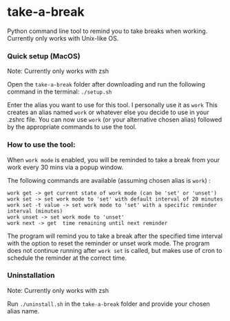 # take-a-break

Python command line tool to remind you to take breaks when working. Currently only works with Unix-like OS.

### Quick setup (MacOS)

Note: Currently only works with zsh

Open the `take-a-break` folder after downloading and run the following command in the terminal: `./setup.sh`

Enter the alias you want to use for this tool. I personally use it as `work`
This creates an alias named `work` or whatever else you decide to use in your .zshrc file. You can now use `work` (or your alternative chosen alias) followed by the appropriate commands to use the tool.

### How to use the tool:

When `work mode` is enabled, you will be reminded to take a break from your work every 30 mins via a popup window.

The following commands are available (assuming chosen alias is `work`) :

```
work get -> get current state of work mode (can be 'set' or 'unset')
work set -> set work mode to 'set' with default interval of 20 minutes
work set -t value -> set work mode to 'set' with a specific reminder interval (minutes)
work unset -> set work mode to 'unset'
work next -> get  time remaining until next reminder
```

The program will remind you to take a break after the specified time interval with the option to reset the reminder or unset work mode. The program does not continue running after `work set` is called, but makes use of cron to schedule the reminder at the correct time.

### Uninstallation

Note: Currently only works with zsh

Run `./uninstall.sh` in the `take-a-break` folder and provide your chosen alias name.
